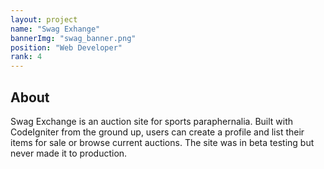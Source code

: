 ```yaml
---
layout: project
name: "Swag Exhange"
bannerImg: "swag_banner.png"
position: "Web Developer"
rank: 4
---
```



## About ##

Swag Exchange is an auction site for sports paraphernalia. Built with CodeIgniter from the ground up, users can create a profile and list their items for sale or browse current auctions. The site was in beta testing but never made it to production.